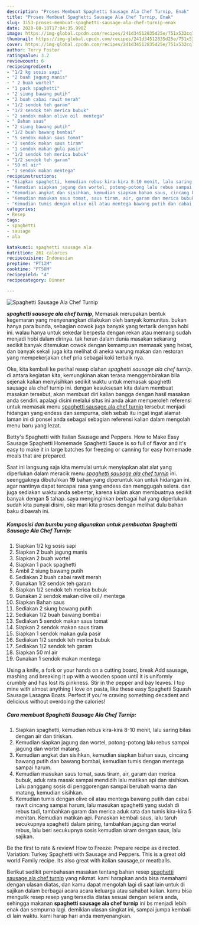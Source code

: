 ```yaml
---
description: "Proses Membuat Spaghetti Sausage Ala Chef Turnip, Enak"
title: "Proses Membuat Spaghetti Sausage Ala Chef Turnip, Enak"
slug: 3153-proses-membuat-spaghetti-sausage-ala-chef-turnip-enak
date: 2020-08-18T17:04:35.990Z
image: https://img-global.cpcdn.com/recipes/241d34512835d25e/751x532cq70/spaghetti-sausage-ala-chef-turnip-foto-resep-utama.jpg
thumbnail: https://img-global.cpcdn.com/recipes/241d34512835d25e/751x532cq70/spaghetti-sausage-ala-chef-turnip-foto-resep-utama.jpg
cover: https://img-global.cpcdn.com/recipes/241d34512835d25e/751x532cq70/spaghetti-sausage-ala-chef-turnip-foto-resep-utama.jpg
author: Terry Foster
ratingvalue: 3.2
reviewcount: 6
recipeingredient:
- "1/2 kg sosis sapi"
- "2 buah jagung manis"
- " 2 buah wortel"
- "1 pack spaghetti"
- "2 siung bawang putih"
- "2 buah cabai rawit merah"
- "1/2 sendok teh garam"
- "1/2 sendok teh merica bubuk"
- "2 sendok makan olive oil  mentega"
- " Bahan saus"
- "2 siung bawang putih"
- "1/2 buah bawang bombai"
- "5 sendok makan saus tomat"
- "2 sendok makan saus tiram"
- "1 sendok makan gula pasir"
- "1/2 sendok teh merica bubuk"
- "1/2 sendok teh garam"
- "50 ml air"
- "1 sendok makan mentega"
recipeinstructions:
- "Siapkan spaghetti, kemudian rebus kira-kira 8-10 menit, lalu saring bilas dengan air dan tiriskan."
- "Kemudian siapkan jagung dan wortel, potong-potong lalu rebus sampai jagung dan wortel matang."
- "Kemudian angkat dan sisihkan, kemudian siapkan bahan saus, cincang bawang putih dan bawang bombai, kemudian tumis dengan mentega sampai harum."
- "Kemudian masukan saus tomat, saus tiram, air, garam dan merica bubuk, aduk rata masak sampai mendidih lalu matikan api dan sisihkan. Lalu panggang sosis di penggorengan sampai berubah warna dan matang, kemudian sisihkan."
- "Kemudian tumis dengan olive oil atau mentega bawang putih dan cabai rawit cincang sampai harum, lalu masukan spaghetti yang sudah di rebus tadi, tambahkan garam dan merica aduk rata dan tumis kira-kira 5 menitan. Kemudian matikan api. Panaskan kembali saus, lalu taruh secukupnya spaghetti dalam piring, tambahkan jagung dan wortel rebus, lalu beri secukupnya sosis kemudian siram dengan saus, lalu sajikan."
categories:
- Resep
tags:
- spaghetti
- sausage
- ala

katakunci: spaghetti sausage ala 
nutrition: 261 calories
recipecuisine: Indonesian
preptime: "PT12M"
cooktime: "PT58M"
recipeyield: "4"
recipecategory: Dinner

---
```



![Spaghetti Sausage Ala Chef Turnip](https://img-global.cpcdn.com/recipes/241d34512835d25e/751x532cq70/spaghetti-sausage-ala-chef-turnip-foto-resep-utama.jpg)

<b><i>spaghetti sausage ala chef turnip</i></b>, Memasak merupakan bentuk kegemaran yang menyenangkan dilakukan oleh banyak komunitas. bukan hanya para bunda, sebagian cowok juga banyak yang tertarik dengan hobi ini. walau hanya untuk sekedar berpesta dengan rekan atau memang sudah menjadi hobi dalam dirinya. tak heran dalam dunia masakan sekarang sedikit banyak ditemukan cowok dengan kemampuan memasak yang hebat, dan banyak sekali juga kita melihat di aneka warung makan dan restoran yang mempekerjakan chef pria sebagai koki terbaik nya.

Oke, kita kembali ke perihal resep olahan <i>spaghetti sausage ala chef turnip</i>. di antara kegiatan kita, kemungkinan akan terasa menggembirakan bila sejenak kalian menyisihkan sedikit waktu untuk memasak spaghetti sausage ala chef turnip ini. dengan kesuksesan kita dalam membuat masakan tersebut, akan membuat diri kalian bangga dengan hasil masakan anda sendiri. apalagi disini melalui situs ini anda akan memperoleh referensi untuk memasak menu <u>spaghetti sausage ala chef turnip</u> tersebut menjadi hidangan yang endess dan sempurna, oleh sebab itu ingat ingat alamat laman ini di ponsel anda sebagai sebagian referensi kalian dalam mengolah menu baru yang lezat.

Betty&#39;s Spaghetti with Italian Sausage and Peppers. How to Make Easy Sausage Spaghetti Homemade Spaghetti Sauce is so full of flavor and it&#39;s easy to make it in large batches for freezing or canning for easy homemade meals that are prepared.


Saat ini langsung saja kita memulai untuk menyiapkan alat alat yang diperlukan dalam meracik menu <u><i>spaghetti sausage ala chef turnip</i></u> ini. seenggaknya dibutuhkan <b>19</b> bahan yang diperuntuk kan untuk hidangan ini. agar nantinya dapat tercapai rasa yang endess dan menggugah selera. dan juga sediakan waktu anda sebentar, karena kalian akan membuatnya sedikit banyak dengan <b>5</b> tahap. saya menginginkan berbagai hal yang diperlukan sudah kita punyai disini, oke mari kita proses dengan melihat dulu bahan baku dibawah ini.

<!--inarticleads1-->

##### Komposisi dan bumbu yang digunakan untuk pembuatan Spaghetti Sausage Ala Chef Turnip:

1. Siapkan 1/2 kg sosis sapi
1. Siapkan 2 buah jagung manis
1. Siapkan  2 buah wortel
1. Siapkan 1 pack spaghetti
1. Ambil 2 siung bawang putih
1. Sediakan 2 buah cabai rawit merah
1. Gunakan 1/2 sendok teh garam
1. Siapkan 1/2 sendok teh merica bubuk
1. Gunakan 2 sendok makan olive oil / mentega
1. Siapkan  Bahan saus
1. Sediakan 2 siung bawang putih
1. Sediakan 1/2 buah bawang bombai
1. Sediakan 5 sendok makan saus tomat
1. Siapkan 2 sendok makan saus tiram
1. Siapkan 1 sendok makan gula pasir
1. Sediakan 1/2 sendok teh merica bubuk
1. Sediakan 1/2 sendok teh garam
1. Siapkan 50 ml air
1. Gunakan 1 sendok makan mentega


Using a knife, a fork or your hands on a cutting board, break Add sausage, mashing and breaking it up with a wooden spoon until it is uniformly crumbly and has lost its pinkness. Stir in the pepper and bay leaves. I top mine with almost anything I love on pasta, like these easy Spaghetti Squash Sausage Lasagna Boats. Perfect if you&#39;re craving something decadent and delicious without overdoing the calories! 

<!--inarticleads2-->

##### Cara membuat Spaghetti Sausage Ala Chef Turnip:

1. Siapkan spaghetti, kemudian rebus kira-kira 8-10 menit, lalu saring bilas dengan air dan tiriskan.
1. Kemudian siapkan jagung dan wortel, potong-potong lalu rebus sampai jagung dan wortel matang.
1. Kemudian angkat dan sisihkan, kemudian siapkan bahan saus, cincang bawang putih dan bawang bombai, kemudian tumis dengan mentega sampai harum.
1. Kemudian masukan saus tomat, saus tiram, air, garam dan merica bubuk, aduk rata masak sampai mendidih lalu matikan api dan sisihkan. Lalu panggang sosis di penggorengan sampai berubah warna dan matang, kemudian sisihkan.
1. Kemudian tumis dengan olive oil atau mentega bawang putih dan cabai rawit cincang sampai harum, lalu masukan spaghetti yang sudah di rebus tadi, tambahkan garam dan merica aduk rata dan tumis kira-kira 5 menitan. Kemudian matikan api. Panaskan kembali saus, lalu taruh secukupnya spaghetti dalam piring, tambahkan jagung dan wortel rebus, lalu beri secukupnya sosis kemudian siram dengan saus, lalu sajikan.


Be the first to rate &amp; review! How to Freeze: Prepare recipe as directed. Variation: Turkey Spaghetti with Sausage and Peppers. This is a great old world Family recipe. Its also great with italian sausage,or meatballs. 

Berikut sedikit pembahasan masakan tentang bahan resep <u>spaghetti sausage ala chef turnip</u> yang nikmat. kami harapkan anda bisa memahami dengan ulasan diatas, dan kamu dapat mengolah lagi di saat lain untuk di sajikan dalam berbagai acara acara keluarga atau sahabat kalian. kamu bisa mengulik resep resep yang tersedia diatas sesuai dengan selera anda, sehingga makanan <b>spaghetti sausage ala chef turnip</b> ini bs menjadi lebih enak dan sempurna lagi. demikian ulasan singkat ini, sampai jumpa kembali di lain waktu. kami harap hari anda menyenangkan.
